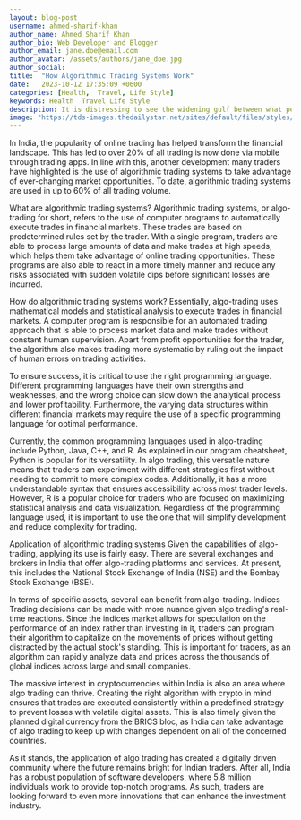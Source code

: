 ```yaml
---
layout: blog-post
username: ahmed-sharif-khan
author_name: Ahmed Sharif Khan
author_bio: Web Developer and Blogger
author_email: jane.doe@email.com
author_avatar: /assets/authors/jane_doe.jpg
author_social:
title:  "How Algorithmic Trading Systems Work"
date:   2023-10-12 17:35:09 +0600
categories: [Health,  Travel, Life Style]
keywords: Health  Travel Life Style
description: It is distressing to see the widening gulf between what people expect from parliament and what our parliamentarians actually deliver.
image: "https://tds-images.thedailystar.net/sites/default/files/styles/big_202/public/images/2023/10/11/dalle_2023-10-11_19.24.36_-_illustration_of_a_bangladeshi_man_on_a_riverbank_gazing_at_the_sunset_with_holographic_screens_floating_around_him_showcasing_his_passive_income_ea.png"
---
```


In India, the popularity of online trading has helped transform the financial landscape. This has led to over 20% of all trading is now done via mobile through trading apps. In line with this, another development many traders have highlighted is the use of algorithmic trading systems to take advantage of ever-changing market opportunities. To date, algorithmic trading systems are used in up to 60% of all trading volume.


What are algorithmic trading systems?
Algorithmic trading systems, or algo-trading for short, refers to the use of computer programs to automatically execute trades in financial markets. These trades are based on predetermined rules set by the trader. With a single program, traders are able to process large amounts of data and make trades at high speeds, which helps them take advantage of online trading opportunities. These programs are also able to react in a more timely manner and reduce any risks associated with sudden volatile dips before significant losses are incurred.

How do algorithmic trading systems work?
Essentially, algo-trading uses mathematical models and statistical analysis to execute trades in financial markets. A computer program is responsible for an automated trading approach that is able to process market data and make trades without constant human supervision. Apart from profit opportunities for the trader, the algorithm also makes trading more systematic by ruling out the impact of human errors on trading activities.

To ensure success, it is critical to use the right programming language. Different programming languages have their own strengths and weaknesses, and the wrong choice can slow down the analytical process and lower profitability. Furthermore, the varying data structures within different financial markets may require the use of a specific programming language for optimal performance.


Currently, the common programming languages used in algo-trading include Python, Java, C++, and R. As explained in our program cheatsheet, Python is popular for its versatility. In algo trading, this versatile nature means that traders can experiment with different strategies first without needing to commit to more complex codes. Additionally, it has a more understandable syntax that ensures accessibility across most trader levels. However, R is a popular choice for traders who are focused on maximizing statistical analysis and data visualization. Regardless of the programming language used, it is important to use the one that will simplify development and reduce complexity for trading.

Application of algorithmic trading systems
Given the capabilities of algo-trading, applying its use is fairly easy. There are several exchanges and brokers in India that offer algo-trading platforms and services. At present, this includes the National Stock Exchange of India (NSE) and the Bombay Stock Exchange (BSE).


In terms of specific assets, several can benefit from algo-trading. Indices Trading decisions can be made with more nuance given algo trading's real-time reactions. Since the indices market allows for speculation on the performance of an index rather than investing in it, traders can program their algorithm to capitalize on the movements of prices without getting distracted by the actual stock's standing. This is important for traders, as an algorithm can rapidly analyze data and prices across the thousands of global indices across large and small companies.


The massive interest in cryptocurrencies within India is also an area where algo trading can thrive. Creating the right algorithm with crypto in mind ensures that trades are executed consistently within a predefined strategy to prevent losses with volatile digital assets. This is also timely given the planned digital currency from the BRICS bloc, as India can take advantage of algo trading to keep up with changes dependent on all of the concerned countries.


As it stands, the application of algo trading has created a digitally driven community where the future remains bright for Indian traders. After all, India has a robust population of software developers, where 5.8 million individuals work to provide top-notch programs. As such, traders are looking forward to even more innovations that can enhance the investment industry.